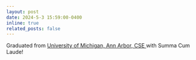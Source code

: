 ```yaml
---
layout: post
date: 2024-5-3 15:59:00-0400
inline: true
related_posts: false
---
```


Graduated from <a href = 'https://cse.engin.umich.edu'> University of Michigan, Ann Arbor, CSE  </a> with Summa Cum Laude!
